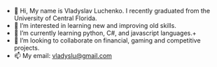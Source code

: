 - 👋 Hi, My name is  Vladyslav Luchenko. I recently graduated from the University of Central Florida.
- 👀 I’m interested in learning new and improving old skills.
- 🌱 I’m currently learning python, C#, and javascript languages.+
- 💞️ I’m looking to collaborate on financial, gaming and competitive projects.
- 📫 My email: vladyslu@gmail.com

<!---
vladyslu/vladyslu is a ✨ special ✨ repository because its `README.md` (this file) appears on your GitHub profile.
You can click the Preview link to take a look at your changes.
--->
